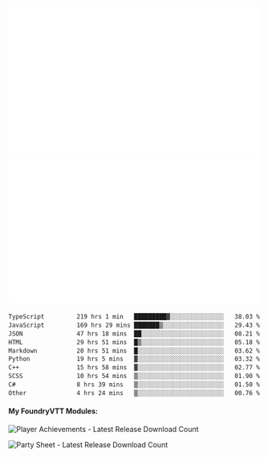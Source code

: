 
![](https://raw.githubusercontent.com/eddiedover/ghstats/master/generated/overview.svg)
![](https://raw.githubusercontent.com/eddiedover/ghstats/master/generated/languages.svg)

<!--START_SECTION:waka-->

```txt
TypeScript         219 hrs 1 min   █████████▓░░░░░░░░░░░░░░░   38.03 %
JavaScript         169 hrs 29 mins ███████▒░░░░░░░░░░░░░░░░░   29.43 %
JSON               47 hrs 18 mins  ██░░░░░░░░░░░░░░░░░░░░░░░   08.21 %
HTML               29 hrs 51 mins  █▒░░░░░░░░░░░░░░░░░░░░░░░   05.18 %
Markdown           20 hrs 51 mins  █░░░░░░░░░░░░░░░░░░░░░░░░   03.62 %
Python             19 hrs 5 mins   ▓░░░░░░░░░░░░░░░░░░░░░░░░   03.32 %
C++                15 hrs 58 mins  ▓░░░░░░░░░░░░░░░░░░░░░░░░   02.77 %
SCSS               10 hrs 54 mins  ▒░░░░░░░░░░░░░░░░░░░░░░░░   01.90 %
C#                 8 hrs 39 mins   ▒░░░░░░░░░░░░░░░░░░░░░░░░   01.50 %
Other              4 hrs 24 mins   ▒░░░░░░░░░░░░░░░░░░░░░░░░   00.76 %
```

<!--END_SECTION:waka-->

#### My FoundryVTT Modules:

  ![Player Achievements - Latest Release Download Count](https://img.shields.io/badge/dynamic/json?label=Player%20Achievements%20-%20Downloads@latest&query=assets%5B1%5D.download_count&url=https%3A%2F%2Fapi.github.com%2Frepos%2FEddieDover%2Ffvtt-player-achievements%2Freleases%2Flatest)

  ![Party Sheet - Latest Release Download Count](https://img.shields.io/badge/dynamic/json?label=Party%20Sheet%20-%20Downloads@latest&query=assets%5B1%5D.download_count&url=https%3A%2F%2Fapi.github.com%2Frepos%2FEddieDover%2Ffvtt-party-sheet%2Freleases%2Flatest)

<a rel="me" href="https://techhub.social/@EddieDover"></a>
